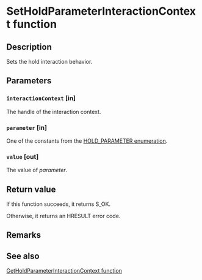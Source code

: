 # SetHoldParameterInteractionContext function

## Description

Sets the hold interaction behavior.

## Parameters

### `interactionContext` [in]

The handle of the interaction context.

### `parameter` [in]

One of the constants from the [HOLD_PARAMETER enumeration](https://learn.microsoft.com/windows/win32/api/interactioncontext/ne-interactioncontext-hold_parameter).

### `value` [out]

The value of *parameter*.

## Return value

If this function succeeds, it returns S_OK.

Otherwise, it returns an HRESULT error code.

## Remarks

## See also

[GetHoldParameterInteractionContext function](https://learn.microsoft.com/windows/win32/api/interactioncontext/nf-interactioncontext-getholdparameterinteractioncontext)